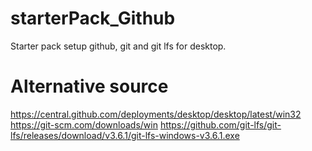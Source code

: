 # starterPack_Github
Starter pack setup github, git and git lfs for desktop.

# Alternative source
https://central.github.com/deployments/desktop/desktop/latest/win32
https://git-scm.com/downloads/win
https://github.com/git-lfs/git-lfs/releases/download/v3.6.1/git-lfs-windows-v3.6.1.exe
